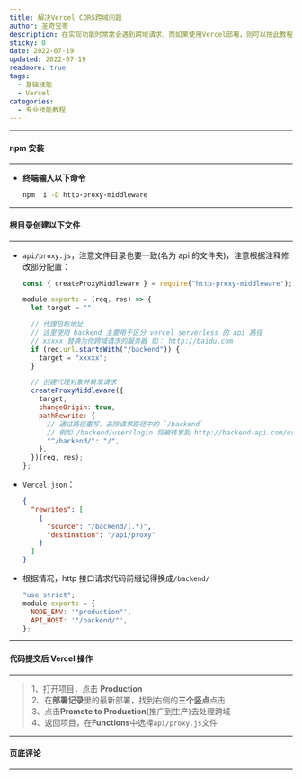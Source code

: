 ```yaml
---
title: 解决Vercel CORS跨域问题
author: 圣奇宝枣
description: 在实现功能时常常会遇到跨域请求，而如果使用Vercel部署，则可以按此教程操作
sticky: 0
date: 2022-07-19
updated: 2022-07-19
readmore: true
tags:
  - 基础技能
  - Vercel
categories:
  - 专业技能教程
---
```


---

#### **npm 安装**

---

- **终端输入以下命令**

  ```bash
  npm  i -D http-proxy-middleware
  ```

---

#### **根目录创建以下文件**

---

<!-- more -->

- `api/proxy.js`，注意文件目录也要一致(名为 api 的文件夹)，注意根据注释修改部分配置：

  ```js
  const { createProxyMiddleware } = require("http-proxy-middleware");

  module.exports = (req, res) => {
    let target = "";

    // 代理目标地址
    // 这里使用 backend 主要用于区分 vercel serverless 的 api 路径
    // xxxxx 替换为你跨域请求的服务器 如： http://baidu.com
    if (req.url.startsWith("/backend")) {
      target = "xxxxx";
    }

    // 创建代理对象并转发请求
    createProxyMiddleware({
      target,
      changeOrigin: true,
      pathRewrite: {
        // 通过路径重写，去除请求路径中的 `/backend`
        // 例如 /backend/user/login 将被转发到 http://backend-api.com/user/login
        "^/backend/": "/",
      },
    })(req, res);
  };
  ```

- `Vercel.json`：

  ```json
  {
    "rewrites": [
      {
        "source": "/backend/(.*)",
        "destination": "/api/proxy"
      }
    ]
  }
  ```

- 根据情况，http 接口请求代码前缀记得换成`/backend/`

  ```js
  "use strict";
  module.exports = {
    NODE_ENV: '"production"',
    API_HOST: '"/backend/"',
  };
  ```

---

#### **代码提交后 Vercel 操作**

---

> 1、打开项目，点击 **Production**  
> 2、在**部署记录**里的最新部署，找到右侧的**三个竖点**点击  
> 3、点击**Promote to Production**(推广到生产)去处理跨域  
> 4、返回项目，在**Functions**中选择`api/proxy.js`文件

---

#### **页底评论**

---
